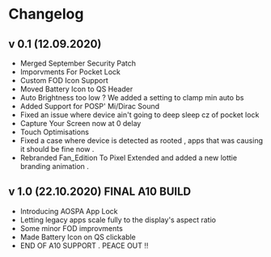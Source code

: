 # Changelog


## v 0.1 (12.09.2020)
 
 - Merged September Security Patch 
 - Imporvments For Pocket Lock 
 - Custom FOD Icon Support
 - Moved Battery Icon to QS Header
 - Auto Brightness too low ? We added a setting to clamp min auto bs 
 - Added Support for POSP' Mi/Dirac Sound 
 - Fixed an issue where device ain't going to deep sleep cz of pocket lock 
 - Capture Your Screen now at 0 delay 
 - Touch Optimisations
 - Fixed a case where device is detected as rooted , apps that was causing it should be fine now .
 - Rebranded Fan_Edition To Pixel Extended and added a new lottie branding animation .
 

## v 1.0 (22.10.2020) FINAL A10 BUILD 

- Introducing AOSPA App Lock 
- Letting legacy apps scale fully to the display's aspect ratio
- Some minor FOD improvments
- Made Battery Icon on QS clickable
- END OF A10 SUPPORT . PEACE OUT !!
